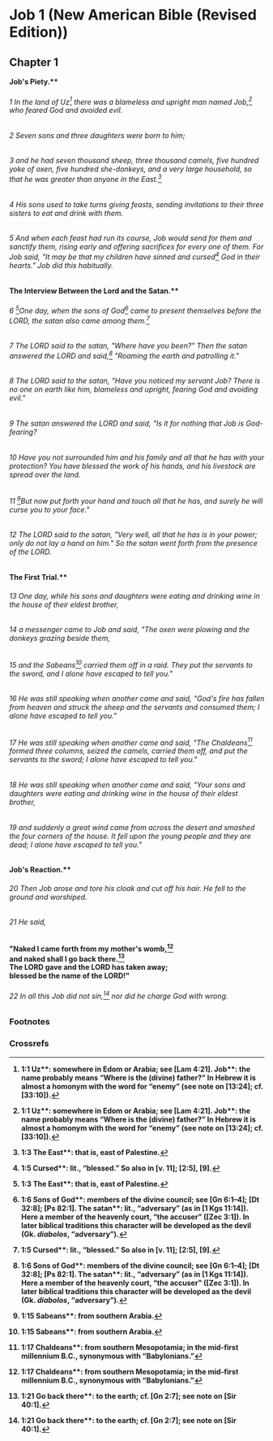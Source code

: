 
# Job 1 (New American Bible (Revised Edition))
## Chapter 1
<b class="inline-h3">Job's Piety.** 
###### 1 In the land of Uz[^a] there was a blameless and upright man named Job,[^A] who feared God and avoided evil.  
###### 2 Seven sons and three daughters were born to him;  
###### 3 and he had seven thousand sheep, three thousand camels, five hundred yoke of oxen, five hundred she-donkeys, and a very large household, so that he was greater than anyone in the East.[^b]  
###### 4 His sons used to take turns giving feasts, sending invitations to their three sisters to eat and drink with them.  
###### 5 And when each feast had run its course, Job would send for them and sanctify them, rising early and offering sacrifices for every one of them. For Job said, "It may be that my children have sinned and cursed[^c] God in their hearts." Job did this habitually.
<b class="inline-h3">The Interview Between the Lord and the Satan.** 
###### 6 [^B]One day, when the sons of God[^d] came to present themselves before the LORD, the satan also came among them.[^C]  
###### 7 The LORD said to the satan, "Where have you been?" Then the satan answered the LORD and said,[^D] "Roaming the earth and patrolling it."  
###### 8 The LORD said to the satan, "Have you noticed my servant Job? There is no one on earth like him, blameless and upright, fearing God and avoiding evil."  
###### 9 The satan answered the LORD and said, "Is it for nothing that Job is God-fearing?  
###### 10 Have you not surrounded him and his family and all that he has with your protection? You have blessed the work of his hands, and his livestock are spread over the land.  
###### 11 [^E]But now put forth your hand and touch all that he has, and surely he will curse you to your face."  
###### 12 The LORD said to the satan, "Very well, all that he has is in your power; only do not lay a hand on him." So the satan went forth from the presence of the LORD.
<b class="inline-h3">The First Trial.** 
###### 13 One day, while his sons and daughters were eating and drinking wine in the house of their eldest brother,  
###### 14 a messenger came to Job and said, "The oxen were plowing and the donkeys grazing beside them,  
###### 15 and the Sabeans[^e] carried them off in a raid. They put the servants to the sword, and I alone have escaped to tell you."  
###### 16 He was still speaking when another came and said, "God's fire has fallen from heaven and struck the sheep and the servants and consumed them; I alone have escaped to tell you."  
###### 17 He was still speaking when another came and said, "The Chaldeans[^f] formed three columns, seized the camels, carried them off, and put the servants to the sword; I alone have escaped to tell you."  
###### 18 He was still speaking when another came and said, "Your sons and daughters were eating and drinking wine in the house of their eldest brother,  
###### 19 and suddenly a great wind came from across the desert and smashed the four corners of the house. It fell upon the young people and they are dead; I alone have escaped to tell you."
<b class="inline-h3">Job's Reaction.** 
###### 20 Then Job arose and tore his cloak and cut off his hair. He fell to the ground and worshiped.  
###### 21 He said,
"Naked I came forth from my mother's womb,[^F]  
    and naked shall I go back there.[^g]  
The LORD gave and the LORD has taken away;  
    blessed be the name of the LORD!"

###### 22 In all this Job did not sin,[^G] nor did he charge God with wrong.

### Footnotes
[^a]: 1:1 <b class="catch-word">Uz**: somewhere in Edom or Arabia; see [Lam 4:21]. <b class="catch-word">Job**: the name probably means “Where is the (divine) father?” In Hebrew it is almost a homonym with the word for “enemy” (see note on [13:24]; cf. [33:10]).
[^b]: 1:3 <b class="catch-word">The East**: that is, east of Palestine.
[^c]: 1:5 <b class="catch-word">Cursed**: lit., “blessed.” So also in [v. 11]; [2:5], [9].
[^d]: 1:6 <b class="catch-word">Sons of God**: members of the divine council; see [Gn 6:1–4]; [Dt 32:8]; [Ps 82:1]. <b class="catch-word">The satan**: lit., “adversary” (as in [1 Kgs 11:14]). Here a member of the heavenly court, “the accuser” ([Zec 3:1]). In later biblical traditions this character will be developed as the devil (Gk. _diabolos_, “adversary”).
[^e]: 1:15 <b class="catch-word">Sabeans**: from southern Arabia.
[^f]: 1:17 <b class="catch-word">Chaldeans**: from southern Mesopotamia; in the mid-first millennium B.C., synonymous with “Babylonians.”
[^g]: 1:21 <b class="catch-word">Go back there**: to the earth; cf. [Gn 2:7]; see note on [Sir 40:1].

### Crossrefs
[^A]: Jb 2:3.
[^B]: Jb 2:1–3.
[^C]: Gn 6:2, 4; Zec 3:1; Lk 22:31; Rev 12:9.
[^D]: 1 Pt 5:8.
[^E]: Jb 2:5.
[^F]: Eccl 5:14; 1 Tm 6:7.
[^G]: Jb 2:10; Jas 5:11.

